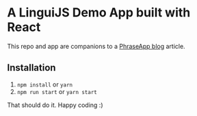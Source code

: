 # A LinguiJS Demo App built with React
This repo and app are companions to a [PhraseApp blog](https://phrase.com/blog) article.

## Installation
1. `npm install` or `yarn`
1. `npm run start` or `yarn start`

That should do it. Happy coding :)
